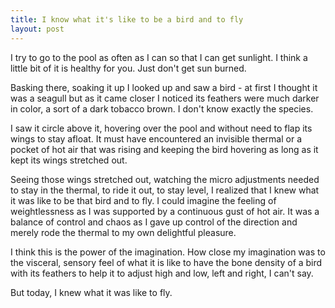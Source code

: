 ```yaml
---
title: I know what it's like to be a bird and to fly
layout: post
---
```


I try to go to the pool as often as I can so that I can get sunlight. I think a little bit of it is healthy for you. Just don't get sun burned.

Basking there, soaking it up I looked up and saw a bird - at first I thought it was a seagull but as it came closer I noticed its feathers were much darker in color, a sort of a dark tobacco brown. I don't know exactly the species. 

I saw it circle above it, hovering over the pool and without need to flap its wings to stay afloat. It must have encountered an invisible thermal or a pocket of hot air that was rising and keeping the bird hovering as long as it kept its wings stretched out. 

Seeing those wings stretched out, watching the micro adjustments needed to stay in the thermal, to ride it out, to stay level, I realized that I knew what it was like to be that bird and to fly. I could imagine the feeling of weightlessness as I was supported by a continuous gust of hot air. It was a balance of control and chaos as I gave up control of the direction and merely rode the thermal to my own delightful pleasure.

I think this is the power of the imagination. How close my imagination was to the visceral, sensory feel of what it is like to have the bone density of a bird with its feathers to help it to adjust high and low, left and right, I can't say.

But today, I knew what it was like to fly. 
